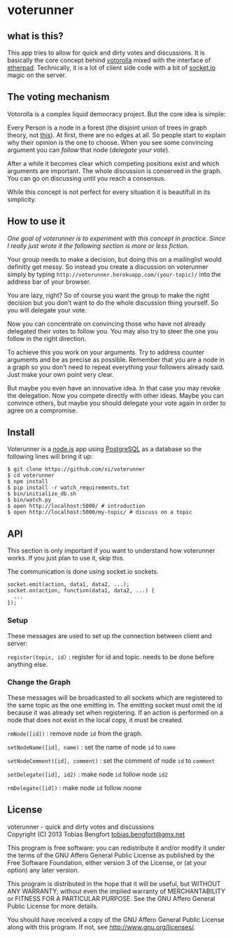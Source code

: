 voterunner
==========

what is this?
-------------

This app tries to allow for quick and dirty votes and discussions. It is
basically the core concept behind
[votorolla](http://zelea.com/project/votorola/home.xht) mixed with the
interface of [etherpad](http://etherpad.org/). Technically, it is a lot
of client side code with a bit of [socket.io](http://socket.io) magic on
the server.

The voting mechanism
--------------------

Votorolla is a complex liquid democracy project. But the core idea is
simple:

Every Person is a node in a forest (the disjoint union of trees in graph
theory, not
[this](http://miriadna.com/desctopwalls/images/max/Fairy-forest.jpg)).
At first, there are no edges at all. So people start to explain why
their opinion is the one to choose. When you see some convincing
argument you can *follow* that node (*delegate your vote*).

After a while it becomes clear which competing positions exist and which
arguments are important. The whole discussion is conserved in the graph.
You can go on discussing until you reach a consensus.

While this concept is not perfect for every situation it is beautifull
in its simplicity.

How to use it
-------------

*One goal of voterunner is to experiment with this concept in practice.
Since I really just wrote it the following section is more or less
fiction.*

Your group needs to make a decision, but doing this on a mailinglist
would definitly get messy. So instead you create a discussion on
voterunner simply by typing
`http://voterunner.herokuapp.com/(your-topic)/` into the address bar of
your browser.

You are lazy, right? So of course you want the group to make the right
decision but you don’t want to do the whole discussion thing yourself.
So you will delegate your vote.

Now you can concentrate on convincing those who have not already
delegated their votes to follow you. You may also try to steer the one
you follow in the right direction.

To achieve this you work on your arguments. Try to address counter
arguments and be as precise as possible. Remember that you are a node in
a graph so you don’t need to repeat everything your followers already
said. Just make your own point very clear.

But maybe you even have an innovative idea. In that case you may revoke
the delegation. Now you compete directly with other ideas. Maybe you can
convince others, but maybe you should delegate your vote again in order
to agree on a compromise.

Install
-------

Voterunner is a [node.js](http://nodejs.org/) app using 
[PostgreSQL](http://www.postgresql.org/) as a database so the following
lines will bring it up:

    $ git clone https://github.com/xi/voterunner
    $ cd voterunner
    $ npm install
    $ pip install -r watch_requirements.txt
    $ bin/initialize_db.sh
    $ bin/watch.py
    $ open http://localhost:5000/ # introduction
    $ open http://localhost:5000/my-topic/ # discuss on a topic


API
---

This section is only important if you want to understand how voterunner
works. If you just plan to use it, skip this.

The communication is done using socket.io sockets.

    socket.emit(action, data1, data2, ...);
    socket.on(action, function(data1, data2, ...) {
      ...
    });

### Setup

These messages are used to set up the connection between client and
server:

`register(topic, id)`
:   register for id and topic. needs to be done before anything else.

### Change the Graph

These messages will be broadcasted to all sockets which are registered
to the same topic as the one emitting in. The emitting socket must omit
the id because it was already set when registering. If an action is performed
on a node that does not exist in the local copy, it must be created.

`rmNode([id])`
:   remove node `id` from the graph.

`setNodeName([id], name)`
:   set the name of node `id` to `name`

`setNodeComment([id], comment)`
:   set the comment of node `id` to `comment`

`setDelegate([id], id2)`
:   make node `id` follow node `id2`

`rmDelegate([id])`
:   make node `id` follow noone

License
-------

voterunner - quick and dirty votes and discussions \
Copyright (C) 2013 Tobias Bengfort <tobias.bengfort@gmx.net>

This program is free software: you can redistribute it and/or modify it
under the terms of the GNU Affero General Public License as published by
the Free Software Foundation, either version 3 of the License, or (at
your option) any later version.

This program is distributed in the hope that it will be useful, but
WITHOUT ANY WARRANTY; without even the implied warranty of
MERCHANTABILITY or FITNESS FOR A PARTICULAR PURPOSE. See the GNU Affero
General Public License for more details.

You should have received a copy of the GNU Affero General Public License
along with this program. If not, see <http://www.gnu.org/licenses/>.
